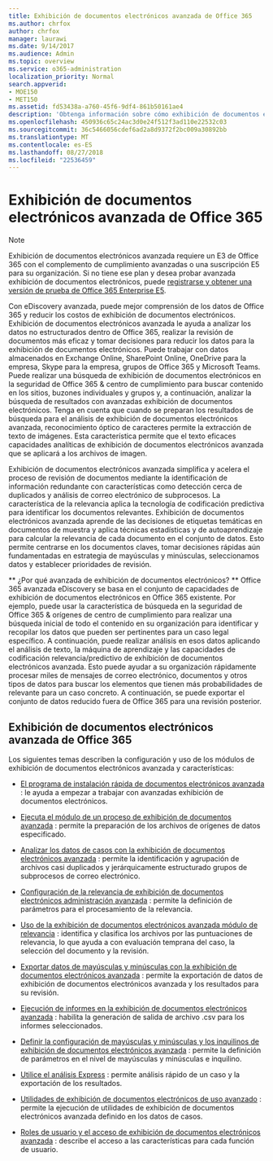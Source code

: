```yaml
---
title: Exhibición de documentos electrónicos avanzada de Office 365
ms.author: chrfox
author: chrfox
manager: laurawi
ms.date: 9/14/2017
ms.audience: Admin
ms.topic: overview
ms.service: o365-administration
localization_priority: Normal
search.appverid:
- MOE150
- MET150
ms.assetid: fd53438a-a760-45f6-9df4-861b50161ae4
description: 'Obtenga información sobre cómo exhibición de documentos electrónicos avanzada de Office 365 puede ayudar a analizar los datos dentro de Office 365, optimice las revisiones del documento y tomar decisiones de exhibición de documentos electrónicos eficaz.  '
ms.openlocfilehash: 450936c65c24ac3d0e24f512f3ad110e22532c03
ms.sourcegitcommit: 36c5466056cdef6ad2a8d9372f2bc009a30892bb
ms.translationtype: MT
ms.contentlocale: es-ES
ms.lasthandoff: 08/27/2018
ms.locfileid: "22536459"
---
```

# <a name="office-365-advanced-ediscovery"></a>Exhibición de documentos electrónicos avanzada de Office 365

> [!NOTE]
> Exhibición de documentos electrónicos avanzada requiere un E3 de Office 365 con el complemento de cumplimiento avanzadas o una suscripción E5 para su organización. Si no tiene ese plan y desea probar avanzada exhibición de documentos electrónicos, puede [registrarse y obtener una versión de prueba de Office 365 Enterprise E5](https://go.microsoft.com/fwlink/p/?LinkID=698279). 
  
Con eDiscovery avanzada, puede mejor comprensión de los datos de Office 365 y reducir los costos de exhibición de documentos electrónicos. Exhibición de documentos electrónicos avanzada le ayuda a analizar los datos no estructurados dentro de Office 365, realizar la revisión de documentos más eficaz y tomar decisiones para reducir los datos para la exhibición de documentos electrónicos. Puede trabajar con datos almacenados en Exchange Online, SharePoint Online, OneDrive para la empresa, Skype para la empresa, grupos de Office 365 y Microsoft Teams. Puede realizar una búsqueda de exhibición de documentos electrónicos en la seguridad de Office 365 &amp; centro de cumplimiento para buscar contenido en los sitios, buzones individuales y grupos y, a continuación, analizar la búsqueda de resultados con avanzadas exhibición de documentos electrónicos. Tenga en cuenta que cuando se preparan los resultados de búsqueda para el análisis de exhibición de documentos electrónicos avanzada, reconocimiento óptico de caracteres permite la extracción de texto de imágenes. Esta característica permite que el texto eficaces capacidades analíticas de exhibición de documentos electrónicos avanzada que se aplicará a los archivos de imagen.
  
Exhibición de documentos electrónicos avanzada simplifica y acelera el proceso de revisión de documentos mediante la identificación de información redundante con características como detección cerca de duplicados y análisis de correo electrónico de subprocesos. La característica de la relevancia aplica la tecnología de codificación predictiva para identificar los documentos relevantes. Exhibición de documentos electrónicos avanzada aprende de las decisiones de etiquetas temáticas en documentos de muestra y aplica técnicas estadísticas y de autoaprendizaje para calcular la relevancia de cada documento en el conjunto de datos. Esto permite centrarse en los documentos claves, tomar decisiones rápidas aún fundamentadas en estrategia de mayúsculas y minúsculas, seleccionamos datos y establecer prioridades de revisión.
  
 ** ¿Por qué avanzada de exhibición de documentos electrónicos? ** Office 365 avanzada eDiscovery se basa en el conjunto de capacidades de exhibición de documentos electrónicos en Office 365 existente. Por ejemplo, puede usar la característica de búsqueda en la seguridad de Office 365 &amp; orígenes de centro de cumplimiento para realizar una búsqueda inicial de todo el contenido en su organización para identificar y recopilar los datos que pueden ser pertinentes para un caso legal específico. A continuación, puede realizar análisis en esos datos aplicando el análisis de texto, la máquina de aprendizaje y las capacidades de codificación relevancia/predictivo de exhibición de documentos electrónicos avanzada. Esto puede ayudar a su organización rápidamente procesar miles de mensajes de correo electrónico, documentos y otros tipos de datos para buscar los elementos que tienen más probabilidades de relevante para un caso concreto. A continuación, se puede exportar el conjunto de datos reducido fuera de Office 365 para una revisión posterior. 
  
## <a name="office-365-advanced-ediscovery"></a>Exhibición de documentos electrónicos avanzada de Office 365

Los siguientes temas describen la configuración y uso de los módulos de exhibición de documentos electrónicos avanzada y características:
  
- [El programa de instalación rápida de documentos electrónicos avanzada](quick-setup-for-advanced-ediscovery.md) : le ayuda a empezar a trabajar con avanzadas exhibición de documentos electrónicos. 
    
- [Ejecuta el módulo de un proceso de exhibición de documentos avanzada](run-the-process-module-in-advanced-ediscovery.md) : permite la preparación de los archivos de orígenes de datos especificado. 
    
- [Analizar los datos de casos con la exhibición de documentos electrónicos avanzada](analyze-case-data-with-advanced-ediscovery.md) : permite la identificación y agrupación de archivos casi duplicados y jerárquicamente estructurado grupos de subprocesos de correo electrónico. 
    
- [Configuración de la relevancia de exhibición de documentos electrónicos administración avanzada](manage-relevance-setup-in-advanced-ediscovery.md) : permite la definición de parámetros para el procesamiento de la relevancia. 
    
- [Uso de la exhibición de documentos electrónicos avanzada módulo de relevancia](use-relevance-in-advanced-ediscovery.md) : identifica y clasifica los archivos por las puntuaciones de relevancia, lo que ayuda a con evaluación temprana del caso, la selección del documento y la revisión. 
    
- [Exportar datos de mayúsculas y minúsculas con la exhibición de documentos electrónicos avanzada](export-case-data-in-advanced-ediscovery.md) : permite la exportación de datos de exhibición de documentos electrónicos avanzada y los resultados para su revisión. 
    
- [Ejecución de informes en la exhibición de documentos electrónicos avanzada](run-reports-in-advanced-ediscovery.md) : habilita la generación de salida de archivo .csv para los informes seleccionados. 
    
- [Definir la configuración de mayúsculas y minúsculas y los inquilinos de exhibición de documentos electrónicos avanzada](define-case-and-tenant-settings-in-advanced-ediscovery.md) : permite la definición de parámetros en el nivel de mayúsculas y minúsculas e inquilino. 
    
- [Utilice el análisis Express](use-express-analysis-in-advanced-ediscovery.md) : permite análisis rápido de un caso y la exportación de los resultados. 
    
- [Utilidades de exhibición de documentos electrónicos de uso avanzado](use-advanced-ediscovery-utilities.md) : permite la ejecución de utilidades de exhibición de documentos electrónicos avanzada definido en los datos de casos. 
    
- [Roles de usuario y el acceso de exhibición de documentos electrónicos avanzada](user-roles-and-access-in-advanced-ediscovery.md) : describe el acceso a las características para cada función de usuario. 
    

